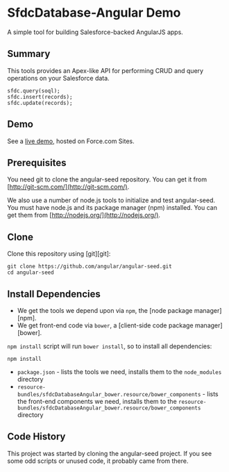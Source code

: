 # SfdcDatabase-Angular Demo

A simple tool for building Salesforce-backed AngularJS apps.

## Summary

This tools provides an Apex-like API for performing CRUD and query operations on your Salesforce data.

    sfdc.query(soql);
    sfdc.insert(records);
    sfdc.update(records);

## Demo

See a [live demo](https://alexberg-developer-edition.na8.force.com/SfdcDatabaseAngular#/demo), hosted on Force.com Sites.

## Prerequisites

You need git to clone the angular-seed repository. You can get it from
[http://git-scm.com/](http://git-scm.com/).

We also use a number of node.js tools to initialize and test angular-seed. You must have node.js and
its package manager (npm) installed.  You can get them from [http://nodejs.org/](http://nodejs.org/).

## Clone

Clone this repository using [git][git]:

```
git clone https://github.com/angular/angular-seed.git
cd angular-seed
```

## Install Dependencies

* We get the tools we depend upon via `npm`, the [node package manager][npm].
* We get front-end code via `bower`, a [client-side code package manager][bower].

`npm install` script will run `bower install`, so to install all dependencies:

```
npm install
```

* `package.json` - lists the tools we need, installs them to the `node_modules` directory
*  `resource-bundles/sfdcDatabaseAngular_bower.resource/bower_components` - lists the front-end components we need, installs them to the `resource-bundles/sfdcDatabaseAngular_bower.resource/bower_components` directory

## Code History

This project was started by cloning the angular-seed project. If you see some odd scripts or unused code, it probably came from there.